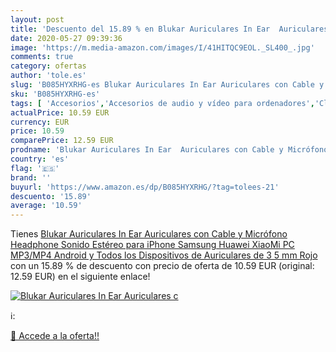 ```yaml
---
layout: post
title: 'Descuento del 15.89 % en Blukar Auriculares In Ear  Auriculares c'
date: 2020-05-27 09:39:36
image: 'https://m.media-amazon.com/images/I/41HITQC9EOL._SL400_.jpg'
comments: true
category: ofertas
author: 'tole.es'
slug: 'B085HYXRHG-es Blukar Auriculares In Ear Auriculares con Cable y...'
sku: 'B085HYXRHG-es'
tags: [ 'Accesorios','Accesorios de audio y vídeo para ordenadores','Clientes de streaming','Dispositivos para el streaming','Electrónica','Equipos de audio y Hi-Fi','Informática','Smartwatches','Tablets','Tecnología para vestir','Webcams y telefonía VoIP','android', ]
actualPrice: 10.59 EUR
currency: EUR
price: 10.59
comparePrice: 12.59 EUR
prodname: 'Blukar Auriculares In Ear  Auriculares con Cable y Micrófono Headphone Sonido Estéreo para iPhone  Samsung  Huawei  XiaoMi  PC  MP3/MP4 Android y Todos los Dispositivos de Auriculares de 3 5 mm Rojo '
country: 'es'
flag: '🇪🇸'
brand: ''
buyurl: 'https://www.amazon.es/dp/B085HYXRHG/?tag=tolees-21'
descuento: '15.89'
average: '10.59'
---
```


Tienes [Blukar Auriculares In Ear  Auriculares con Cable y Micrófono Headphone Sonido Estéreo para iPhone  Samsung  Huawei  XiaoMi  PC  MP3/MP4 Android y Todos los Dispositivos de Auriculares de 3 5 mm Rojo ](https://www.amazon.es/dp/B085HYXRHG/?tag=tolees-21) con un 15.89 % de descuento con precio de oferta de 10.59 EUR (original: 12.59 EUR) en el siguiente enlace!

[![Blukar Auriculares In Ear  Auriculares c](https://m.media-amazon.com/images/I/41HITQC9EOL._SL400_.jpg)](https://www.amazon.es/dp/B085HYXRHG/?tag=tolees-21)

ℹ️:


[🛒 Accede a la oferta!!](https://www.amazon.es/dp/B085HYXRHG/?tag=tolees-21)

